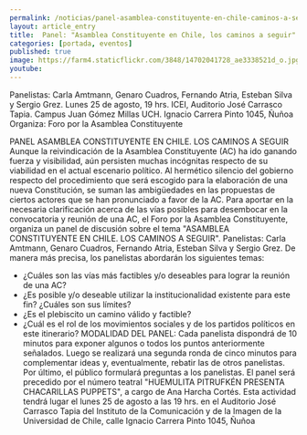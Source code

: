 ```yaml
---
permalink: /noticias/panel-asamblea-constituyente-en-chile-caminos-a-seguir.html
layout: article_entry
title:  Panel: "Asamblea Constituyente en Chile, los caminos a seguir".
categories: [portada, eventos]
published: true
image: https://farm4.staticflickr.com/3848/14702041728_ae3338521d_o.jpg
youtube: 
---
```


Panelistas: Carla Amtmann, Genaro Cuadros, Fernando Atria, Esteban Silva y Sergio Grez.
Lunes 25 de agosto, 19 hrs.
ICEI, Auditorio José Carrasco Tapia. Campus Juan Gómez Millas UCH. Ignacio Carrera Pinto 1045, Ñuñoa
Organiza: Foro por la Asamblea Constituyente

PANEL 
ASAMBLEA CONSTITUYENTE EN CHILE. LOS CAMINOS A SEGUIR 
 Aunque la reivindicación de la Asamblea Constituyente (AC) ha ido ganando fuerza y visibilidad, aún persisten muchas incógnitas respecto de su viabilidad en el actual escenario político. Al hermético silencio del gobierno respecto del procedimiento que será escogido para la elaboración de una nueva Constitución, se suman las ambigüedades en las propuestas de ciertos actores que se han pronunciado a favor de la AC. 
 Para aportar en la necesaria clarificación acerca de las vías posibles para desembocar en la convocatoria y reunión de una AC, el Foro por la Asamblea Constituyente, organiza un panel de discusión sobre el tema "ASAMBLEA CONSTITUYENTE EN CHILE. LOS CAMINOS A SEGUIR". 
Panelistas: Carla Amtmann, Genaro Cuadros, Fernando Atria, Esteban Silva y Sergio Grez.
 De manera más precisa, los panelistas abordarán los siguientes temas: 
 - ¿Cuáles son las vías más factibles y/o deseables para lograr la reunión de una AC? 
 - ¿Es posible y/o deseable utilizar la institucionalidad existente para este fin? ¿Cuáles son sus límites? 
 - ¿Es el plebiscito un camino válido y factible? 
 - ¿Cuál es el rol de los movimientos sociales y de los partidos políticos en este itinerario? 
MODALIDAD DEL PANEL: Cada panelista dispondrá de 10 minutos para exponer algunos o todos los puntos anteriormente señalados. Luego se realizará una segunda ronda de cinco minutos para complementar ideas y, eventualmente, rebatir las de otros panelistas. Por último, el público formulará preguntas a los panelistas. 
 El panel será precedido por el número teatral "HUEMULITA PITRUFKÉN PRESENTA CHACARILLAS PUPPETS", a cargo de Ana Harcha Cortés. 
 Esta actividad tendrá lugar el lunes 25 de agosto a las 19 hrs. en el Auditorio José Carrasco Tapia del Instituto de la Comunicación y de la Imagen de la Universidad de Chile, calle Ignacio Carrera Pinto 1045, Ñuñoa
